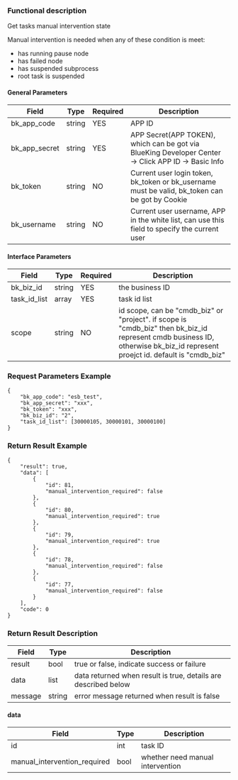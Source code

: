 ### Functional description

Get tasks manual intervention state

Manual intervention is needed when any of these condition is meet:

- has running pause node
- has failed node
- has suspended subprocess
- root task is suspended

#### General Parameters

| Field         | Type   | Required | Description                                                                                         |
| ------------- | ------ | -------- | --------------------------------------------------------------------------------------------------- |
| bk_app_code   | string | YES      | APP ID                                                                                              |
| bk_app_secret | string | YES      | APP Secret(APP TOKEN), which can be got via BlueKing Developer Center -> Click APP ID -> Basic Info |
| bk_token      | string | NO       | Current user login token, bk_token or bk_username must be valid, bk_token can be got by Cookie      |
| bk_username   | string | NO       | Current user username, APP in the white list, can use this field to specify the current user        |

#### Interface Parameters

| Field        | Type   | Required | Description                                                                                                                                                                 |
| ------------ | ------ | -------- | --------------------------------------------------------------------------------------------------------------------------------------------------------------------------- |
| bk_biz_id    | string | YES      | the business ID                                                                                                                                                             |
| task_id_list | array  | YES      | task id list                                                                                                                                                                |
| scope        | string | NO       | id scope, can be "cmdb_biz" or "project". if scope is "cmdb_biz" then bk_biz_id represent cmdb business ID, otherwise bk_biz_id represent proejct id. default is "cmdb_biz" |

### Request Parameters Example

```
{
    "bk_app_code": "esb_test",
    "bk_app_secret": "xxx",
    "bk_token": "xxx",
    "bk_biz_id": "2",
    "task_id_list": [30000105, 30000101, 30000100]
}
```

### Return Result Example

```
{
    "result": true,
    "data": [
        {
            "id": 81,
            "manual_intervention_required": false
        },
        {
            "id": 80,
            "manual_intervention_required": true
        },
        {
            "id": 79,
            "manual_intervention_required": true
        },
        {
            "id": 78,
            "manual_intervention_required": false
        },
        {
            "id": 77,
            "manual_intervention_required": false
        }
    ],
    "code": 0
}
```

### Return Result Description

| Field   | Type   | Description                                                    |
| ------- | ------ | -------------------------------------------------------------- |
| result  | bool   | true or false, indicate success or failure                     |
| data    | list   | data returned when result is true, details are described below |
| message | string | error message returned when result is false                    |


#### data
| Field                        | Type | Description                      |
| ---------------------------- | ---- | -------------------------------- |
| id                           | int  | task ID                          |
| manual_intervention_required | bool | whether need manual intervention |